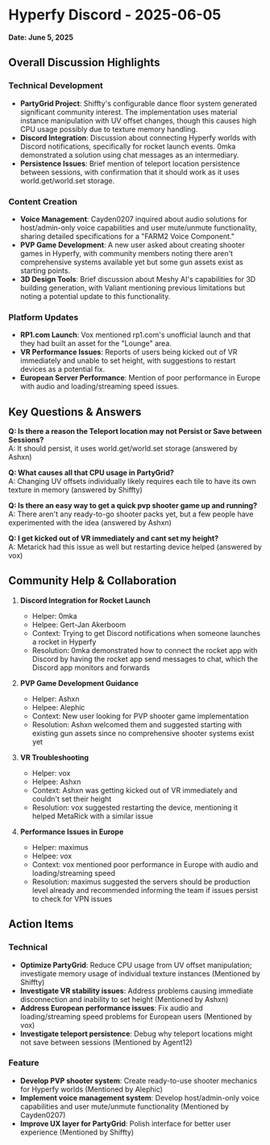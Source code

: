 # Hyperfy Discord - 2025-06-05

**Date: June 5, 2025**

## Overall Discussion Highlights

### Technical Development
- **PartyGrid Project**: Shiffty's configurable dance floor system generated significant community interest. The implementation uses material instance manipulation with UV offset changes, though this causes high CPU usage possibly due to texture memory handling.
- **Discord Integration**: Discussion about connecting Hyperfy worlds with Discord notifications, specifically for rocket launch events. 0mka demonstrated a solution using chat messages as an intermediary.
- **Persistence Issues**: Brief mention of teleport location persistence between sessions, with confirmation that it should work as it uses world.get/world.set storage.

### Content Creation
- **Voice Management**: Cayden0207 inquired about audio solutions for host/admin-only voice capabilities and user mute/unmute functionality, sharing detailed specifications for a "FARM2 Voice Component."
- **PVP Game Development**: A new user asked about creating shooter games in Hyperfy, with community members noting there aren't comprehensive systems available yet but some gun assets exist as starting points.
- **3D Design Tools**: Brief discussion about Meshy AI's capabilities for 3D building generation, with Valiant mentioning previous limitations but noting a potential update to this functionality.

### Platform Updates
- **RP1.com Launch**: Vox mentioned rp1.com's unofficial launch and that they had built an asset for the "Lounge" area.
- **VR Performance Issues**: Reports of users being kicked out of VR immediately and unable to set height, with suggestions to restart devices as a potential fix.
- **European Server Performance**: Mention of poor performance in Europe with audio and loading/streaming speed issues.

## Key Questions & Answers

**Q: Is there a reason the Teleport location may not Persist or Save between Sessions?**  
A: It should persist, it uses world.get/world.set storage (answered by Ashxn)

**Q: What causes all that CPU usage in PartyGrid?**  
A: Changing UV offsets individually likely requires each tile to have its own texture in memory (answered by Shiffty)

**Q: Is there an easy way to get a quick pvp shooter game up and running?**  
A: There aren't any ready-to-go shooter packs yet, but a few people have experimented with the idea (answered by Ashxn)

**Q: I get kicked out of VR immediately and cant set my height?**  
A: Metarick had this issue as well but restarting device helped (answered by vox)

## Community Help & Collaboration

1. **Discord Integration for Rocket Launch**
   - Helper: 0mka
   - Helpee: Gert-Jan Akerboom
   - Context: Trying to get Discord notifications when someone launches a rocket in Hyperfy
   - Resolution: 0mka demonstrated how to connect the rocket app with Discord by having the rocket app send messages to chat, which the Discord app monitors and forwards

2. **PVP Game Development Guidance**
   - Helper: Ashxn
   - Helpee: Alephic
   - Context: New user looking for PVP shooter game implementation
   - Resolution: Ashxn welcomed them and suggested starting with existing gun assets since no comprehensive shooter systems exist yet

3. **VR Troubleshooting**
   - Helper: vox
   - Helpee: Ashxn
   - Context: Ashxn was getting kicked out of VR immediately and couldn't set their height
   - Resolution: vox suggested restarting the device, mentioning it helped MetaRick with a similar issue

4. **Performance Issues in Europe**
   - Helper: maximus
   - Helpee: vox
   - Context: vox mentioned poor performance in Europe with audio and loading/streaming speed
   - Resolution: maximus suggested the servers should be production level already and recommended informing the team if issues persist to check for VPN issues

## Action Items

### Technical
- **Optimize PartyGrid**: Reduce CPU usage from UV offset manipulation; investigate memory usage of individual texture instances (Mentioned by Shiffty)
- **Investigate VR stability issues**: Address problems causing immediate disconnection and inability to set height (Mentioned by Ashxn)
- **Address European performance issues**: Fix audio and loading/streaming speed problems for European users (Mentioned by vox)
- **Investigate teleport persistence**: Debug why teleport locations might not save between sessions (Mentioned by Agent12)

### Feature
- **Develop PVP shooter system**: Create ready-to-use shooter mechanics for Hyperfy worlds (Mentioned by Alephic)
- **Implement voice management system**: Develop host/admin-only voice capabilities and user mute/unmute functionality (Mentioned by Cayden0207)
- **Improve UX layer for PartyGrid**: Polish interface for better user experience (Mentioned by Shiffty)